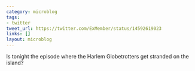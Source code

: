 ```yaml
---
category: microblog
tags:
- twitter
tweet_url: https://twitter.com/ExMember/status/14592619023
links: []
layout: microblog
---
```

Is tonight the episode where the Harlem Globetrotters get stranded on the island?
